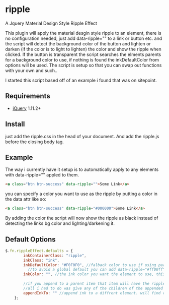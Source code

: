 # ripple

A Jquery Material Design Style Ripple Effect

This plugin will apply the material desgin style ripple to an element, there is no configuration needed, just add data-ripple="" to a link or button etc. and the script will detect the background color of the button and lighten or darken (if the color is to light to lighten) the color and show the ripple when clicked. If the button is transparent the script searches the elments parents for a background color to use, if nothing is found the inkDefaultColor from  options  will be used.
The script is setup so that you can swap out functions with your own and such..

I started this script based off of an example i found that was on sitepoint.

## Requirements
* [jQuery](http://jquery.com/) 1.11.2+

## Install
just add the ripple.css in the head of your document.
And add the ripple.js before the closing body tag.

## Example
The way i currently have it setup is to automatically apply to any elements with data-ripple="" appled to them.
```html
<a class="btn btn-success" data-ripple="">Some Link</a>
```

you can specify a color you want to use as the ripple by putting a color in the data attr like so:
```html
<a class="btn btn-success" data-ripple="#000000">Some Link</a>
```
By adding the color the script will now show the ripple as black instead of detecting the links bg color and lighting/darkening it.

## Default Options 
```js
$.fn.rippleEffect.defaults = {
        inkContainerClass: "ripple",
        inkClass: "ink",
        inkDefaultColor: "#F0F0F0", //falback color to use if using parent traversing to get a bg color.
          //to avoid a global default you can add data-ripple="#ff00ff" to the element that will have the ripple and that color will be used.
        inkColor: "", //the ink color you want the element to use, this will override any bg checks for element and parent traversing, but if the element has data-ripple="#fff" the #fff will be used above all else
       
        //if you append to a parent item that item will have the ripple span and it may block access to links and child elements
        //all i had to do was give any of the children of the appended element a z-index of 1, some i had to set position to relative.
        appendInkTo: "" //append ink to a diffrent element. will find closest element matching. i.e. .panel-body and ink will be aplied to  the panel-body parent elment of the selector.
    };
```

  
